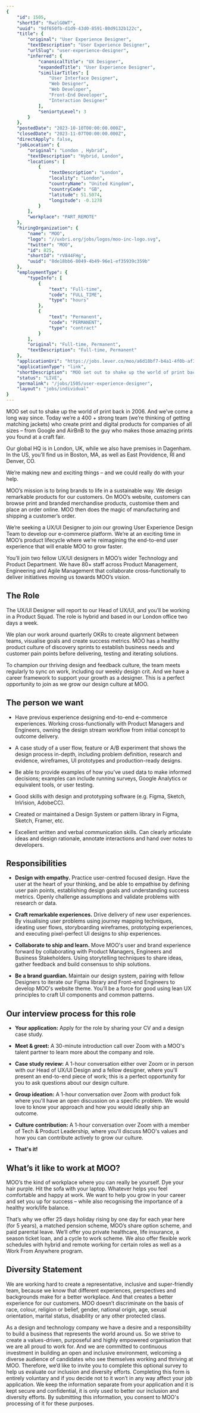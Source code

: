 ```yaml
---
{
	"id": 1505,
	"shortId": "RwzlG0WT",
	"uuid": "9df650fb-d1d9-43d0-8591-80d9132b122c",
	"title": {
		"original": "User Experience Designer",
		"textDescription": "User Experience Designer",
		"urlSlug": "user-experience-designer",
		"inferred": {
			"canonicalTitle": "UX Designer",
			"expandedTitle": "User Experience Designer",
			"similiarTitles": [
				"User Interface Designer",
				"Web Designer",
				"Web Developer",
				"Front-End Developer",
				"Interaction Designer"
			],
			"seniortyLevel": 3
		}
	},
	"postedDate": "2023-10-10T00:00:00.000Z",
	"closedDate": "2023-11-07T00:00:00.000Z",
	"directApply": false,
	"jobLocation": {
		"original": "London , Hybrid",
		"textDescription": "Hybrid, London",
		"locations": [
			{
				"textDescription": "London",
				"locality": "London",
				"countryName": "United Kingdom",
				"countryCode": "GB",
				"latitude": 51.5074,
				"longitude": -0.1278
			}
		],
		"workplace": "PART_REMOTE"
	},
	"hiringOrganization": {
		"name": "MOO",
		"logo": "//uxbri.org/jobs/logos/moo-inc-logo.svg",
		"twitter": "MOO",
		"id": 825,
		"shortId": "rV844FHg",
		"uuid": "8de18bb6-8049-4b49-96e1-ef35939c359b"
	},
	"employmentType": {
		"typeInfo": [
			{
				"text": "Full-time",
				"code": "FULL_TIME",
				"type": "hours"
			},
			{
				"text": "Permanent",
				"code": "PERMANENT",
				"type": "contract"
			}
		],
		"original": "Full-time, Permanent",
		"textDescription": "Full-time, Permanent"
	},
	"applicationUri": "https://jobs.lever.co/moo/a6d18bf7-b4a1-4f0b-af3d-ac0ac6687d3c/apply",
	"applicationType": "link",
	"shortDescription": "MOO set out to shake up the world of print back in 2006. And we’ve’ come a long way since. Today we’re’ a 400 strong team (we’re’ thinking of getting matching jackets) who create print and digital",
	"status": "LIVE",
	"permalink": "/jobs/1505/user-experience-designer",
	"layout": "jobs/individual"
}
---
```

<p>MOO set out to shake up the world of print back in 2006. And we’ve come a long way since. Today we’re a 400 + strong team (we’re thinking of getting matching jackets) who create print and digital products for companies of all sizes – from Google and AirBnB to the guy who makes those amazing prints you found at a craft fair.&nbsp;</p><p>Our global HQ is in London, UK, while we also have premises in Dagenham. In the US, you’ll find us in Boston, MA, as well as East Providence, RI and Denver, CO. &nbsp;</p><p>We’re making new and exciting things – and we could really do with your help.&nbsp;</p><p>MOO’s mission is to bring brands to life in a sustainable way. We design remarkable products for our customers. On MOO’s website, customers can browse print and branded merchandise products, customise them and place an order online. MOO then does the magic of manufacturing and shipping a customer’s order.</p><p>We’re seeking a UX/UI Designer to join our growing User Experience Design Team to develop our e-commerce platform. We’re at an exciting time in MOO’s product lifecycle where we’re reimagining the end-to-end user experience that will enable MOO to grow faster.</p><p>You’ll join two fellow UX/UI designers in MOO’s wider Technology and Product Department. We have 80+ staff across Product Management, Engineering and Agile Management that collaborate cross-functionally to deliver initiatives moving us towards MOO’s vision.</p><h2>The Role</h2><p>The UX/UI Designer will report to our Head of UX/UI, and you’ll be working in a Product Squad. The role is hybrid and based in our London office two days a week.</p><p>We plan our work around quarterly OKRs to create alignment between teams, visualise goals and create success metrics. MOO has a healthy product culture of discovery sprints to establish business needs and customer pain points before delivering, testing and iterating solutions.</p><p>To champion our thriving design and feedback culture, the team meets regularly to sync on work, including our weekly design crit. And we have a career framework to support your growth as a designer. This is a perfect opportunity to join as we grow our design culture at MOO.</p><h2>The person we want</h2><ul><li><p>Have previous experience designing end-to-end e-commerce experiences. Working cross-functionally with Product Managers and Engineers, owning the design stream workflow from initial concept to outcome delivery.</p></li><li><p>A case study of a user flow, feature or A/B experiment that shows the design process in-depth, including problem definition, research and evidence, wireframes, UI prototypes and production-ready designs.</p></li><li><p>Be able to provide examples of how you’ve used data to make informed decisions; examples can include running surveys, Google Analytics or equivalent tools, or user testing.</p></li><li><p>Good skills with design and prototyping software (e.g. Figma, Sketch, InVision, AdobeCC).</p></li><li><p>Created or maintained a Design System or pattern library in Figma, Sketch, Framer, etc.</p></li><li><p>Excellent written and verbal communication skills. Can clearly articulate ideas and design rationale, annotate interactions and hand over notes to developers.</p></li></ul><h2>Responsibilities</h2><ul><li><p><strong>Design with empathy.</strong>&nbsp;Practice user-centred focused design. Have the user at the heart of your thinking, and be able to empathise by defining user pain points, establishing design goals and understanding success metrics. Openly challenge assumptions and validate problems with research or data.</p></li><li><p><strong>Craft remarkable experiences.</strong>&nbsp;Drive delivery of new user experiences. By visualising user problems using journey mapping techniques, ideating user flows, storyboarding wireframes, prototyping experiences, and executing pixel-perfect UI designs to ship experiences.</p></li><li><p><strong>Collaborate to ship and learn.</strong>&nbsp;Move MOO's user and brand experience forward by collaborating with Product Managers, Engineers and Business Stakeholders. Using storytelling techniques to share ideas, gather feedback and build consensus to ship solutions.</p></li><li><p><strong>Be a brand guardian. </strong>Maintain our design system, pairing with fellow Designers to iterate our Figma library and Front-end Engineers to develop MOO's website theme. You'll be a force for good using lean UX principles to craft UI components and common patterns.</p></li></ul><h2>Our interview process for this role</h2><ul><li><p><strong>Your application:</strong>&nbsp;Apply for the role by sharing your CV and a design case study.</p></li><li><p><strong>Meet &amp; greet:</strong>&nbsp;A 30-minute introduction call over Zoom with a MOO's talent partner to learn more about the company and role.</p></li><li><p><strong>Case study review:</strong>&nbsp;A 1-hour conversation either over Zoom or in person with our Head of UX/UI Design and a fellow designer, where you'll present an end-to-end piece of work; this is a perfect opportunity for you to ask questions about our design culture.</p></li><li><p><strong>Group ideation:</strong>&nbsp;A 1-hour conversation over Zoom with product folk where you'll have an open discussion on a specific problem. We would love to know your approach and how you would ideally ship an outcome.</p></li><li><p><strong>Culture contribution:</strong>&nbsp;A 1-hour conversation over Zoom with a member of Tech &amp; Product Leadership, where you'll discuss MOO's values and how you can contribute actively to grow our culture.</p></li><li><p><strong>That's it!</strong></p></li></ul><h2>What’s it like to work at MOO?&nbsp;</h2><p>MOO’s the kind of workplace where you can really be yourself. Dye your hair purple. Hit the sofa with your laptop. Whatever helps you feel comfortable and happy at work. We want to help you grow in your career and set you up for success – while also recognising the importance of a healthy work/life balance.</p><p>That’s why we offer 25 days holiday rising by one day for each year here (for 5 years), a matched pension scheme, MOO’s share option scheme, and paid parental leave. We’ll offer you private healthcare, life insurance, a season ticket loan, and a cycle to work scheme. We also offer flexible work schedules with hybrid and remote working for certain roles as well as a Work From Anywhere program.</p><h2>Diversity Statement</h2><p>We are working hard to create a representative, inclusive and super-friendly team, because we know that different experiences, perspectives and backgrounds make for a better workplace. And that creates a better experience for our customers. MOO doesn’t discriminate on the basis of race, colour, religion or belief, gender, national origin, age, sexual orientation, marital status, disability or any other protected class.</p><p>As a design and technology company we have a desire and a responsibility to build a business that represents the world around us. So we strive to create a values-driven, purposeful and highly empowered organisation that we are all proud to work for. And we are committed to continuous investment in building an open and inclusive environment, welcoming a diverse audience of candidates who see themselves working and thriving at MOO. Therefore, we’d like to invite you to complete this optional survey to help us evaluate our inclusion and diversity efforts. Completing this form is entirely voluntary and if you decide not to it won’t in any way affect your job application. We keep the information separate from your application and it is kept secure and confidential, it is only used to better our inclusion and diversity efforts.&nbsp;By submitting this information, you consent to MOO's processing of it for these purposes.</p>
